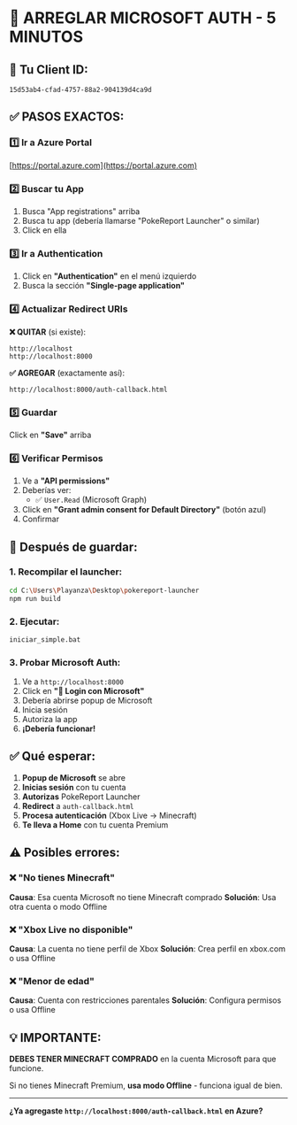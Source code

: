 # 🔧 ARREGLAR MICROSOFT AUTH - 5 MINUTOS

## 📍 **Tu Client ID:**
```
15d53ab4-cfad-4757-88a2-904139d4ca9d
```

## ✅ **PASOS EXACTOS:**

### 1️⃣ **Ir a Azure Portal**
[https://portal.azure.com](https://portal.azure.com)

### 2️⃣ **Buscar tu App**
1. Busca "App registrations" arriba
2. Busca tu app (debería llamarse "PokeReport Launcher" o similar)
3. Click en ella

### 3️⃣ **Ir a Authentication**
1. Click en **"Authentication"** en el menú izquierdo
2. Busca la sección **"Single-page application"**

### 4️⃣ **Actualizar Redirect URIs**

**❌ QUITAR** (si existe):
```
http://localhost
http://localhost:8000
```

**✅ AGREGAR** (exactamente así):
```
http://localhost:8000/auth-callback.html
```

### 5️⃣ **Guardar**
Click en **"Save"** arriba

### 6️⃣ **Verificar Permisos**
1. Ve a **"API permissions"**
2. Deberías ver:
   - ✅ `User.Read` (Microsoft Graph)
3. Click en **"Grant admin consent for Default Directory"** (botón azul)
4. Confirmar

## 🎯 **Después de guardar:**

### 1. **Recompilar el launcher:**
```bash
cd C:\Users\Playanza\Desktop\pokereport-launcher
npm run build
```

### 2. **Ejecutar:**
```bash
iniciar_simple.bat
```

### 3. **Probar Microsoft Auth:**
1. Ve a `http://localhost:8000`
2. Click en **"👑 Login con Microsoft"**
3. Debería abrirse popup de Microsoft
4. Inicia sesión
5. Autoriza la app
6. **¡Debería funcionar!**

## ✅ **Qué esperar:**

1. **Popup de Microsoft** se abre
2. **Inicias sesión** con tu cuenta
3. **Autorizas** PokeReport Launcher
4. **Redirect** a `auth-callback.html`
5. **Procesa autenticación** (Xbox Live → Minecraft)
6. **Te lleva a Home** con tu cuenta Premium

## ⚠️ **Posibles errores:**

### ❌ "No tienes Minecraft"
**Causa**: Esa cuenta Microsoft no tiene Minecraft comprado
**Solución**: Usa otra cuenta o modo Offline

### ❌ "Xbox Live no disponible"
**Causa**: La cuenta no tiene perfil de Xbox
**Solución**: Crea perfil en xbox.com o usa Offline

### ❌ "Menor de edad"
**Causa**: Cuenta con restricciones parentales
**Solución**: Configura permisos o usa Offline

## 💡 **IMPORTANTE:**

**DEBES TENER MINECRAFT COMPRADO** en la cuenta Microsoft para que funcione.

Si no tienes Minecraft Premium, **usa modo Offline** - funciona igual de bien.

---

**¿Ya agregaste `http://localhost:8000/auth-callback.html` en Azure?**
